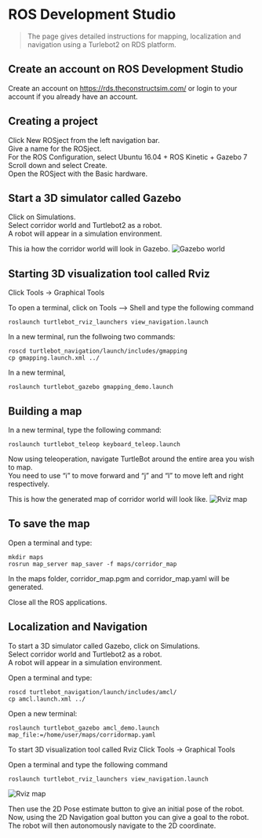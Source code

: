 # ROS Development Studio
> The page gives detailed instructions for mapping, localization and navigation using a Turlebot2 on RDS platform.

## Create an account on ROS Development Studio
Create an account on https://rds.theconstructsim.com/ or login to your account if you already have an account.

## Creating a project
Click New ROSject from the left navigation bar.<br>
Give a name for the ROSject.<br>
For the ROS Configuration, select Ubuntu 16.04 + ROS Kinetic + Gazebo 7<br>
Scroll down and select Create.<br>
Open the ROSject with the Basic hardware.<br>

## Start a 3D simulator called Gazebo
Click on Simulations.<br>
Select corridor world and Turtlebot2 as a robot. <br>
A robot will appear in a simulation environment. <br>

This ia how the corridor world will look in Gazebo.
![Gazebo world](https://github.com/bu-air-lab/Instructions-for-operating-robots/blob/master/img/gazebo.PNG)

## Starting 3D visualization tool called Rviz
Click Tools → Graphical Tools

To open a terminal, click on Tools --> Shell and type the following command

`roslaunch turtlebot_rviz_launchers view_navigation.launch`

In a new terminal, run the follwoing two commands:

```
roscd turtlebot_navigation/launch/includes/gmapping
cp gmapping.launch.xml ../
```

In a new terminal,

`roslaunch turtlebot_gazebo gmapping_demo.launch`

## Building a map

In a new terminal, type the following command:

`roslaunch turtlebot_teleop keyboard_teleop.launch`

Now using teleoperation, navigate TurtleBot around the entire area you wish to map.<br>
You need to use “i” to move forward and “j” and “l” to move left and right respectively.

This is how the generated map of corridor world will look like.
![Rviz map](https://github.com/bu-air-lab/Instructions-for-operating-robots/blob/master/img/map.PNG)

## To save the map

Open a terminal and type:

```
mkdir maps
rosrun map_server map_saver -f maps/corridor_map
```

In the maps folder, corridor_map.pgm and corridor_map.yaml will be generated.

Close all the ROS applications.

## Localization and Navigation

To start a 3D simulator called Gazebo, click on Simulations. <br>
Select corridor world and Turtlebot2 as a robot. <br>
A robot will appear in a simulation environment. <br>

Open a terminal and type:

```
roscd turtlebot_navigation/launch/includes/amcl/
cp amcl.launch.xml ../
```


Open a new terminal:

`roslaunch turtlebot_gazebo amcl_demo.launch map_file:=/home/user/maps/corridormap.yaml`


To start 3D visualization tool called Rviz
Click Tools → Graphical Tools

Open a terminal and type the following command

`roslaunch turtlebot_rviz_launchers view_navigation.launch`

![Rviz map](https://github.com/bu-air-lab/Instructions-for-operating-robots/blob/master/img/map_annotations.PNG)

Then use the 2D Pose estimate button to give an initial pose of the robot. 
Now, using the 2D Navigation goal button you can give a goal to the robot.
The robot will then autonomously navigate to the 2D coordinate.


